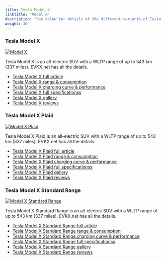 ```yaml
---
title: Tesla Model X
linktitle: "Model X"
description: "See below for details of the different variants of Tesla Model X"
weight: 30
---
```

### Tesla Model X

<a href="model_x/"><img src="https://media.evkx.net/multimedia/models/tesla/model_x/model_x/main_1_st.jpg" class="img-fluid" alt="Model X" ></a>

Tesla Model X is an all-electric SUV with a WLTP range of up to 543 km (337 miles). EVKX.net has all the details. 

- [Tesla Model X full article](model_x/)
- [Tesla Model X range & consumption](model_x/rangeandconsumption/)
- [Tesla Model X charging curve & performance](model_x/chargingcurve/)
- [Tesla Model X full specificationss](model_x/specifications/)
- [Tesla Model X gallery](model_x/gallery/)
- [Tesla Model X reviews](model_x/reviews/)

### Tesla Model X Plaid

<a href="model_x_plaid/"><img src="https://media.evkx.net/multimedia/models/tesla/model_x/model_x_plaid/main_1_st.jpg" class="img-fluid" alt="Model X Plaid" ></a>

Tesla Model X Plaid is an all-electric SUV with a WLTP range of up to 543 km (337 miles). EVKX.net has all the details. 

- [Tesla Model X Plaid full article](model_x_plaid/)
- [Tesla Model X Plaid range & consumption](model_x_plaid/rangeandconsumption/)
- [Tesla Model X Plaid charging curve & performance](model_x_plaid/chargingcurve/)
- [Tesla Model X Plaid full specificationss](model_x_plaid/specifications/)
- [Tesla Model X Plaid gallery](model_x_plaid/gallery/)
- [Tesla Model X Plaid reviews](model_x_plaid/reviews/)

### Tesla Model X Standard Range

<a href="model_x_standard_range/"><img src="https://media.evkx.net/multimedia/models/tesla/model_x/model_x_standard_range/main_1_st.jpg" class="img-fluid" alt="Model X Standard Range" ></a>

Tesla Model X Standard Range is an all-electric SUV with a WLTP range of up to 543 km (337 miles). EVKX.net has all the details. 

- [Tesla Model X Standard Range full article](model_x_standard_range/)
- [Tesla Model X Standard Range range & consumption](model_x_standard_range/rangeandconsumption/)
- [Tesla Model X Standard Range charging curve & performance](model_x_standard_range/chargingcurve/)
- [Tesla Model X Standard Range full specificationss](model_x_standard_range/specifications/)
- [Tesla Model X Standard Range gallery](model_x_standard_range/gallery/)
- [Tesla Model X Standard Range reviews](model_x_standard_range/reviews/)

